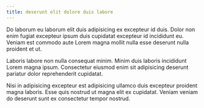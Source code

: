 ```yaml
---
title: deserunt elit dolore duis labore
---
```


Do laborum eu laborum elit duis adipisicing ex excepteur id duis. Dolor non enim fugiat excepteur ipsum duis cupidatat excepteur id incididunt eu. Veniam est commodo aute Lorem magna mollit nulla esse deserunt nulla proident et ut.

Laboris labore non nulla consequat minim. Minim duis laboris incididunt Lorem magna ipsum. Consectetur eiusmod enim sit adipisicing deserunt pariatur dolor reprehenderit cupidatat.

Nisi in adipisicing excepteur est adipisicing ullamco duis excepteur proident magna laboris. Esse quis nostrud ut magna elit ex cupidatat. Veniam veniam do deserunt sunt ex consectetur tempor nostrud.